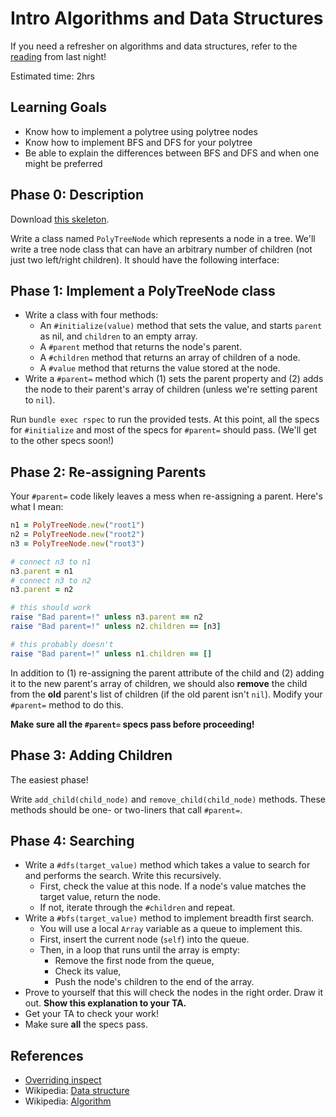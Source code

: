 # Intro Algorithms and Data Structures

If you need a refresher on algorithms and data structures, refer to the
[reading][intro-algos] from last night!

Estimated time: 2hrs

[intro-algos]: https://github.com/appacademy/curriculum/blob/master/ruby/readings/intro-algorithms-and-data-structures.md

## Learning Goals

* Know how to implement a polytree using polytree nodes
* Know how to implement BFS and DFS for your polytree
* Be able to explain the differences between BFS and DFS and when one might be
preferred

## Phase 0: Description

Download [this skeleton][tree-node-rspec].

Write a class named `PolyTreeNode` which represents a node in a
tree. We'll write a tree node class that can have an arbitrary number
of children (not just two left/right children). It should have the
following interface:

## Phase 1: Implement a PolyTreeNode class

* Write a class with four methods:
    * An `#initialize(value)` method that sets the value, and starts
      `parent` as nil, and `children` to an empty array.
    * A `#parent` method that returns the node's parent.
    * A `#children` method that returns an array of children of a
      node.
    * A `#value` method that returns the value stored at the node.
* Write a `#parent=` method which (1) sets the parent property and (2)
  adds the node to their parent's array of children (unless we're
  setting parent to `nil`).

Run `bundle exec rspec` to run the provided tests. At this point, all
the specs for `#initialize` and most of the specs for `#parent=` should pass.
(We'll get to the other specs soon!)

## Phase 2: Re-assigning Parents

Your `#parent=` code likely leaves a mess when re-assigning a
parent. Here's what I mean:

```ruby
n1 = PolyTreeNode.new("root1")
n2 = PolyTreeNode.new("root2")
n3 = PolyTreeNode.new("root3")

# connect n3 to n1
n3.parent = n1
# connect n3 to n2
n3.parent = n2

# this should work
raise "Bad parent=!" unless n3.parent == n2
raise "Bad parent=!" unless n2.children == [n3]

# this probably doesn't
raise "Bad parent=!" unless n1.children == []
```

In addition to (1) re-assigning the parent attribute of the child and
(2) adding it to the new parent's array of children, we should also
**remove** the child from the **old** parent's list of children (if
the old parent isn't `nil`). Modify your `#parent=` method to do this.

**Make sure all the `#parent=` specs pass before proceeding!**

## Phase 3: Adding Children

The easiest phase!

Write `add_child(child_node)` and `remove_child(child_node)` methods. These methods should be one- or two-liners that call `#parent=`.

## Phase 4: Searching

* Write a `#dfs(target_value)` method which takes a value to search for and
  performs the search. Write this recursively.
    * First, check the value at this node. If a node's value matches
      the target value, return the node.
    * If not, iterate through the `#children` and repeat.
* Write a `#bfs(target_value)` method to implement breadth first search.
    * You will use a local `Array` variable as a queue to implement
      this.
    * First, insert the current node (`self`) into the queue.
    * Then, in a loop that runs until the array is empty:
        * Remove the first node from the queue,
        * Check its value,
        * Push the node's children to the end of the array.
* Prove to yourself that this will check the nodes in the right
  order. Draw it out. **Show this explanation to your TA.**
* Get your TA to check your work!
* Make sure **all** the specs pass.

## References

* [Overriding inspect][overriding-inspect]
* Wikipedia: [Data structure][wiki-data-structure]
* Wikipedia: [Algorithm][wiki-algorithm]

[wiki-data-structure]: http://en.wikipedia.org/wiki/Data_structure
[wiki-algorithm]: http://en.wikipedia.org/wiki/Algorithm
[tree-node-rspec]: https://github.com/appacademy/curriculum/blob/master/ruby/projects/poly_tree_node/skeleton.zip?raw=true
[overriding-inspect]: https://github.com/appacademy/curriculum/blob/master/ruby/readings/overriding_inspect.md
